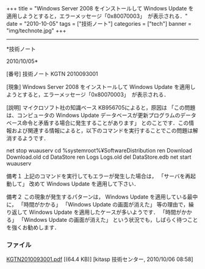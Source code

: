 ﻿+++
title = "Windows Server 2008 をインストールして Windows Update を適用しようとすると，エラーメッセージ「0x80070003」　が表示される．"
date = "2010-10-05"
tags = ["技術ノート"]
categories = ["tech"]
banner = "img/technote.jpg"
+++

-----------------------------------------------------------------------------------------------------------------------------

*技術ノート

2010/10/05*


[番号]
技術ノート KGTN 2010093001

[現象]
Windows Server 2008 をインストールして Windows Update
を適用しようとすると，エラーメッセージ「0x80070003」　が表示される．

[説明]
マイクロソフト社の知識ベース KB956705によると，原因は
「この問題は、コンピュータの Windows Update
データベースが更新プログラムのデータベース命令と矛盾する場合に発生することがあります」
とのことです．この情報および関連する情報によると，以下のコマンドを実行することでこの問題は解消するようです．

net stop wuauserv
cd %systemroot%¥SoftwareDistribution
ren Download Download.old
cd DataStore
ren Logs Logs.old
del DataStore.edb
net start wuauserv

備考１
上記のコマンドを実行してもエラーが発生した場合は，
「サーバを再起動して」 改めて Windows Update を適用して下さい．

備考２
この現象が発生するパターンは， Windows Update を適用している最中に，
「時間がかかる」 「Windows Update の画面が消えた」
等の理由で，繰り返して Windows Update を適用したケースが多いようです．
「時間がかかる」 「Windows Update の画面が消えた」
という状況でも，しばらく待つことを強くお勧めします．


### ファイル

 
 


[KGTN2010093001.pdf](http://techreport.kitasp.net/attachments/download/342/KGTN2010093001.pdf)
 [(64.4 KB)] [kitasp 技術センター, 2010/10/06
08:58]


 


 

